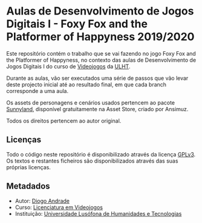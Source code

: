 # Aulas de Desenvolvimento de Jogos Digitais I - Foxy Fox and the Platformer of Happyness 2019/2020

Este repositório contém o trabalho que se vai fazendo no jogo Foxy Fox and the Platformer of Happyness, no contexto das aulas de Desenvolvimento de Jogos Digitais I 
do curso de [Videojogos][licvideo] da [ULHT].

Durante as aulas, vão ser executados uma série de passos que vão levar deste projecto inicial até ao resultado final, em que cada branch corresponde a uma aula.

Os assets de personagens e cenários usados pertencem ao pacote [Sunnyland], disponível gratuitamente na Asset Store, criado por Ansimuz.

Todos os direitos pertencem ao autor original.

## Licenças

Todo o código neste repositório é disponibilizado através da licença [GPLv3].
Os textos e restantes ficheiros são disponibilizados através das suas próprias licenças.

## Metadados

* Autor: [Diogo Andrade]
* Curso:  [Licenciatura em Videojogos][licvideo]
* Instituição: [Universidade Lusófona de Humanidades e Tecnologias][ULHT]



[GPLv3]:https://www.gnu.org/licenses/gpl-3.0.en.html
[CC BY-NC-SA 4.0]:https://creativecommons.org/licenses/by-nc-sa/4.0/
[licvideo]:https://www.ulusofona.pt/licenciatura/videojogos
[Diogo Andrade]:https://github.com/DiogoDeAndrade
[ULHT]:https://www.ulusofona.pt/
[Sunnyland]:https://assetstore.unity.com/packages/2d/characters/sunny-land-103349
[DontMind8]: dontmind8.blogspot.com